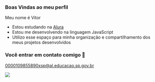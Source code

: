 ### Boas Vindas ao meu perfil

Meu nome é Vitor

- Estou estudando na [Alura](https://www.alura.com.br)
- Estou me desenvolvendo na linguagem JavaScript
- Utilizo esse espaço para minha organização e compartilhamento dos meus projetos desenvolvidos

### Você entrar em contato comigo 📧

0000109855890xsp@al.educacao.sp.gov.br



![](https://media.tenor.com/ZQndYO4NwBcAAAAM/gojo-satoru.gif)
